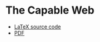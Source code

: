 # The Capable Web

- [LaTeX source code](https://www.overleaf.com/project/63eb8b2cab53ff8d85871497)
- [PDF](https://github.com/tomayac/the-capable-web/raw/main/the-capable-web.pdf)
